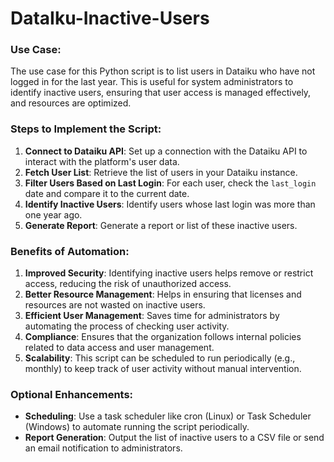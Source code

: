 # DataIku-Inactive-Users

### Use Case: 
The use case for this Python script is to list users in Dataiku who have not logged in for the last year. This is useful for system administrators to identify inactive users, ensuring that user access is managed effectively, and resources are optimized.

### Steps to Implement the Script:

1. **Connect to Dataiku API**: Set up a connection with the Dataiku API to interact with the platform's user data.
2. **Fetch User List**: Retrieve the list of users in your Dataiku instance.
3. **Filter Users Based on Last Login**: For each user, check the `last_login` date and compare it to the current date.
4. **Identify Inactive Users**: Identify users whose last login was more than one year ago.
5. **Generate Report**: Generate a report or list of these inactive users.

### Benefits of Automation:

1. **Improved Security**: Identifying inactive users helps remove or restrict access, reducing the risk of unauthorized access.
2. **Better Resource Management**: Helps in ensuring that licenses and resources are not wasted on inactive users.
3. **Efficient User Management**: Saves time for administrators by automating the process of checking user activity.
4. **Compliance**: Ensures that the organization follows internal policies related to data access and user management.
5. **Scalability**: This script can be scheduled to run periodically (e.g., monthly) to keep track of user activity without manual intervention.
 
### Optional Enhancements:
- **Scheduling**: Use a task scheduler like cron (Linux) or Task Scheduler (Windows) to automate running the script periodically.
- **Report Generation**: Output the list of inactive users to a CSV file or send an email notification to administrators.
